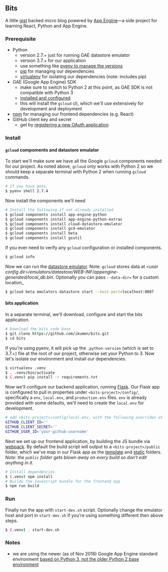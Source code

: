 ## Bits

A little [gist](https://gist.github.com/) backed micro blog powered by [App Engine](https://cloud.google.com/appengine/)&mdash;a side project for learning React, Python and App Engine.


### Prerequisite
- Python
  - version 2.7.+ just for running GAE datastore emulator
  - version 3.7.+ for our application
  - use something like [pyenv to manage the versions](https://github.com/pyenv/pyenv)
  - [pip](https://pypi.org/project/pip/) for managing our dependencies
  - [virtualenv](https://virtualenv.pypa.io/en/latest/) for isolating our dependencies (note: includes pip)
- GAE (Google App Engine) SDK
  - make sure to switch to Python 2 at this point, as GAE SDK is not compatible with Python 3
  - [installed and configured](https://cloud.google.com/appengine/docs/standard/python3/quickstart)
  - this will install the `gcloud` cli, which we'll use extensively for development and deployment
- [npm](https://www.npmjs.com/get-npm) for managing our frontend dependencies 
(e.g. React)
- GitHub client key and secret
  - get by [registering a new OAuth application](https://github.com/settings/applications/new)


### Install

#### `gcloud` compoments and datastore emulator
To start we'll make sure we have all the Google `gcloud` components needed for our project. As noted above, `gcloud` only works with Python 2 so we should keep a separate terminal with Python 2 when running `gcloud` commands.

```bash
# If you have penv, 
$ pyenv shell 2.7.4
```

Now install the components we'll need

```bash
# Install the following if not already installed
$ gcloud components install app-engine-python
$ gcloud components install app-engine-python-extras
$ gcloud components install cloud-datastore-emulator
$ gcloud components install gcd-emulator
$ gcloud components install beta
$ gcloud components install gsutil
```
If you ever need to verify any `gcloud` configuration or installed components.
```bash
$ gcloud info
```
Now we can run the [datastore emulator](https://cloud.google.com/datastore/docs/tools/datastore-emulator). Note: `gcloud` stores data at _\<user config dir>/emulators/datastore/WEB-INF/appengine-generated/local_db.bin_. Optionally you can pass `--data-dir=` for a custom location_
```bash
$ gcloud beta emulators datastore start --host-port=localhost:8087
```

#### bits application
In a separate terminal, we'll download, configure and start the bits application.

```bash
# Download the bits code base
$ git clone https://github.com/ikumen/bits.git
$ cd bits
```

If you're using pyenv, it will pick up the `.python-version` (which is set to 3.7.+) file at the root of our project, otherwise set your Python to 3. Now let's isolate our environment and install our dependencies.
```bash
$ virtualenv .venv
$ . .venv/bin/activate
$ (.venv) pip install -r requirements.txt
```

Now we'll configure our backend application, running [Flask](http://flask.pocoo.org/). Our Flask app is configured to pull in properties under `<bits-project>/config/`, specifically a `env`, `local.env`, and `production.env` files. `env` is already provided with some defaults, we'll need to create the `local.env` for development.

```bash
# add <bits-project>/config/local.env, with the following overrides at a minimum
GITHUB_CLIENT_ID=''
GITHUB_CLIENT_SECRET=''
GITHUB_USER_ID='your-github-username'
```

Next we set up our frontend application, by building the JS bundle via [webpack](https://webpack.js.org/). By default the build script will output to a `<bits-project>/public` folder, which
we've map in our Flask app as the [template](http://flask.pocoo.org/docs/1.0/tutorial/templates/) and [static](http://flask.pocoo.org/docs/1.0/tutorial/static/) folders. _Note: the `public` folder gets blown away on every build so don't edit anything in it_.

```bash
# Install dependencies
$ (.venv) npm install
# Builds the Javascript bundle for the frontend app
$ npm run build
```

### Run

Finally run the app with `start-dev.sh` script. Optionally change the emulator host and port in `start-dev.sh` if you're using something different then above steps.

```bash
$ (.venv) . start-dev.sh
```

### Notes

- we are using the newer (as of Nov 2018) Google App Engine standard environment [based on Python 3, not the older Python 2 base environment](https://cloud.google.com/appengine/docs/standard/python3/python-differences)
